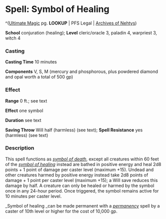 # Spell: Symbol of Healing

^([Ultimate Magic][ss-symbol-of-healing] pg. **LOOKUP** | PFS Legal | [Archives of Nehtys][sn-symbol-of-healing])

**School** conjuration (healing); **Level** cleric/oracle 3, paladin 4, warpriest 3, witch 4

### Casting

**Casting Time** 10 minutes  

**Components** V, S, M (mercury and phosphorous, plus powdered diamond and opal worth a total of 500 gp)

### Effect

**Range** 0 ft.; see text  

**Effect** one symbol  

**Duration** see text  

**Saving Throw** Will half (harmless) (see text); **Spell Resistance** yes (harmless) (see text)

### Description

This spell functions as _[symbol of death]_, except all creatures within 60 feet of the _[symbol of healing]_ instead are bathed in positive energy and heal 2d8 points + 1 point of damage per caster level (maximum +15). Undead and other creatures harmed by positive energy instead take 2d8 points of damage + 1 point per caster level (maximum +15); a Will save reduces this damage by half. A creature can only be healed or harmed by the symbol once in any 24-hour period. Once triggered, the symbol remains active for 10 minutes per caster level.  

_Symbol of healing _can be made permanent with a _[permanency]_ spell by a caster of 10th level or higher for the cost of 10,000 gp.

[ss-symbol-of-healing]: http://paizo.com/pathfinderRPG/v57
[sn-symbol-of-healing]: http://www.archivesofnethys.com/SpellDisplay.aspx?ItemName=Symbol%20of%20Healing
[symbol of healing]: http://www.archivesofnethys.com/SpellDisplay.aspx?ItemName=symbol%20of%20healing
[symbol of death]: http://www.archivesofnethys.com/SpellDisplay.aspx?ItemName=symbol%20of%20death
[permanency]: http://www.archivesofnethys.com/SpellDisplay.aspx?ItemName=permanency